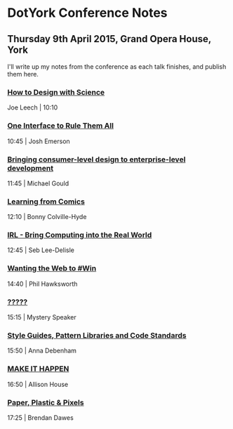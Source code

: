 # DotYork Conference Notes
## Thursday 9th April 2015, Grand Opera House, York

I'll write up my notes from the conference as each talk finishes, and publish them here.

### [How to Design with Science](notes/design-with-science.md)
Joe Leech | 10:10

### [One Interface to Rule Them All](notes/one-interface.md)
10:45 | Josh Emerson

### [Bringing consumer-level design to enterprise-level development](notes/gould.md)
11:45 | Michael Gould

### [Learning from Comics](notes/comics.md)
12:10 | Bonny Colville-Hyde

### [IRL - Bring Computing into the Real World](notes/real-world.md)
12:45 | Seb Lee-Delisle

### [Wanting the Web to #Win](notes/web-to-win.md)
14:40 | Phil Hawksworth

### [?????](notes/?????.md)
15:15 | Mystery Speaker

### [Style Guides, Pattern Libraries and Code Standards](notes/style-guides.md)
15:50 | Anna Debenham

### [MAKE IT HAPPEN](notes/make-it-happen.md)
16:50 | Allison House

### [Paper, Plastic & Pixels](notes/paper-plastic-pixels.md)
17:25 | Brendan Dawes
